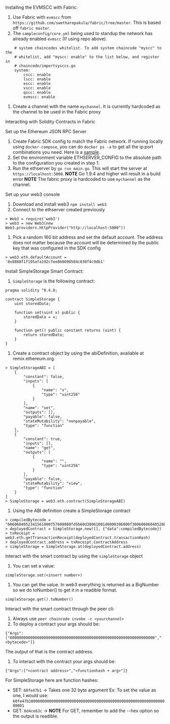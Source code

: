 Installing the EVMSCC with Fabric:

1. Use Fabric with `evmscc` from `https://github.com/swetharepakula/fabric/tree/master`. This is based off `fabric master`.
1. The  `sampleconfig/core.yml` being used to standup the network has already enabled `evmscc` (If using repo above).
```
    # system chaincodes whitelist. To add system chaincode "myscc" to the
    # whitelist, add "myscc: enable" to the list below, and register in
    # chaincode/importsysccs.go
    system:
        cscc: enable
        lscc: enable
        escc: enable
        vscc: enable
        qscc: enable
        evmscc: enable
```
1. Create a channel with the name `mychannel`. It is currently hardcoded as the channel to be used in the Fabric proxy


Interacting with Solidity Contracts in Fabric

Set up the Ethereum JSON RPC Server
1. Create Fabric SDK config to match the Fabric network. If running locally using `docker-compose`, you can do `docker ps -a` to get all the ip:port combinations you need. Here is a [sample]().
1. Set the environment variable ETHSERVER_CONFIG to the absolute path to the configuration you created in step 1.
1. Run the ethserver by `go run main.go`. This will start the server at `https://localhost:5000`. **NOTE** Go 1.9.4 and higher will result in a build error
**NOTE** The fabric proxy is hardcoded to use `mychannel` as the channel.

Set up your web3 console
1. Download and install web3 `npm install web3`
1. Connect to the ethserver created previously
  ```
  > Web3 = require('web3')
  > web3 = new Web3(new Web3.providers.HttpProvider("http://localhost:5000"))
  ```
1. Pick a random 160 bit address and set the default account. The address does not matter because the account will be determined by the public key that was configured in the SDK config
  ```
  > web3.eth.defaultAccount = '0x8888f1f195afa192cfee860698584c030f4c9db1'
  ```

Install SimpleStorage Smart Contract:
1. `SimpleStorage` is the following contract:

```
pragma solidity ^0.4.0;

contract SimpleStorage {
    uint storedData;

    function set(uint x) public {
        storedData = x;
    }

    function get() public constant returns (uint) {
        return storedData;
    }
}
```
1. Create a contract object by using the abiDefinition, available at remix.ethereum.org.
```
> SimpleStorageABI = [
	{
		"constant": false,
		"inputs": [
			{
				"name": "x",
				"type": "uint256"
			}
		],
		"name": "set",
		"outputs": [],
		"payable": false,
		"stateMutability": "nonpayable",
		"type": "function"
	},
	{
		"constant": true,
		"inputs": [],
		"name": "get",
		"outputs": [
			{
				"name": "",
				"type": "uint256"
			}
		],
		"payable": false,
		"stateMutability": "view",
		"type": "function"
	}
]
> SimpleStorage = web3.eth.contract(SimpleStorageABI)
```
1. Using the ABI definition create a SimpleStorage contract
  ```
  > compiledBytecode = "6060604052341561000f57600080fd5b60d38061001d6000396000f3006060604052600436106049576000357c0100000000000000000000000000000000000000000000000000000000900463ffffffff16806360fe47b114604e5780636d4ce63c14606e575b600080fd5b3415605857600080fd5b606c60048080359060200190919050506094565b005b3415607857600080fd5b607e609e565b6040518082815260200191505060405180910390f35b8060008190555050565b600080549050905600a165627a7a72305820e170013eadb8debdf58398ee9834aa86cf08db2eee5c90947c1bcf6c18e3eeff0029"
  > deployedContract = SimpleStorage.new([], {"data":compiledBytecode})
  > txReceipt = web3.eth.getTransactionReceipt(deployedContract.transactionHash)
  > deployedContract.address = txReceipt.ContractAddress
  > simpleStorage = SimpleStorage.at(deployedContract.address)
  ```

Interact with the smart contract by using the `simpleStorage` object
1. You can set a value:
```
simpleStorage.set(<insert number>)
```
1. You can get the value. In web3 everything is returned as a BigNumber so we do toNumber() to get it in a readible format.
```
simpleStorage.get().toNumber()
```

Interact with the smart contract through the peer cli:
1. Always use `peer chaincode invoke -c <yourchannel> `
1. To deploy a contract your args should be:
```
{"Args":["0000000000000000000000000000000000000000000000000000000000000000","<bytecode>"]}
```
The output of that is the contract address.
1. To interact with the contract your args should be:
```
{"Args":["<contract address>","<functionhash + arg>"]}
```
For SimpleStorage here are function hashes:
 - SET: `60fe47b1`  -> Takes one 32 byte argument Ex: To set the value as one, I would use: `60fe47b10000000000000000000000000000000000000000000000000000000000000001`
 - GET: `6d4ce63c` -> **NOTE** For GET, remember to add the --hex option so the output is readible.
